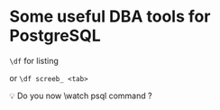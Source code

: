 # Some useful DBA tools for PostgreSQL

`\df` for listing

or `\df screeb_ <tab>`

:bulb: Do you now \watch psql command ?
